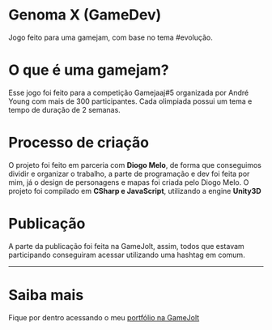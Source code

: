 # Genoma X (GameDev)
Jogo feito para uma gamejam, com base no tema #evolução. 

# O que é uma gamejam?
 Esse jogo foi feito para a competição Gamejaaj#5 organizada por André Young com mais de 300 participantes. Cada olimpiada possui um tema e tempo de duração de 2 semanas.
 
# Processo de criação
  O projeto foi feito em parceria com **Diogo Melo**, de forma que conseguimos dividir e organizar o trabalho, a parte de programação e dev foi feita por mim, já o design de personagens e mapas foi criada pelo Diogo Melo. O projeto foi compilado em **CSharp e JavaScript**, utilizando a engine **Unity3D**

# Publicação
  A parte da publicação foi feita na GameJolt, assim, todos que estavam participando conseguiram acessar utilizando uma hashtag em comum.
  <hr/>
  
# Saiba mais
  Fique por dentro acessando o meu <a target="_blank" rel="noopener noreferrer" href="https://wonderfulcaco.gamejolt.io">portfólio na GameJolt</a>
